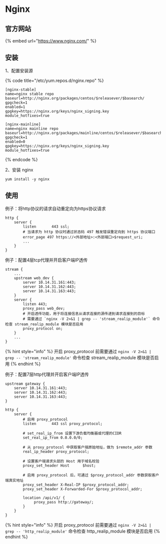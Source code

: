 # Nginx

## 官方网站

{% embed url="https://www.nginx.com/" %}

## 安装

1、配置安装源

{% code title="/etc/yum.repos.d/nginx.repo" %}
```text
[nginx-stable]
name=nginx stable repo
baseurl=http://nginx.org/packages/centos/$releasever/$basearch/
gpgcheck=1
enabled=1
gpgkey=https://nginx.org/keys/nginx_signing.key
module_hotfixes=true

[nginx-mainline]
name=nginx mainline repo
baseurl=http://nginx.org/packages/mainline/centos/$releasever/$basearch/
gpgcheck=1
enabled=0
gpgkey=https://nginx.org/keys/nginx_signing.key
module_hotfixes=true
```
{% endcode %}

2、安装 nginx

```text
yum install -y nginx
```

## 使用

例子：将http协议的请求自动重定向为https协议请求

```text
http {
    server {
        listen       443 ssl;
        # 当请求为 http 协议时通过状态码 497 触发错误重定向到 https 协议端口
        error_page 497 https://<外部地址>:<外部端口>$request_uri;
        ...
    }
}
```

例子：配置4层tcp代理并开启客户端IP透传

```text
stream {
    ...
    upstream web_dev {
        server 10.14.31.161:443;
        server 10.14.31.162:443;
        server 10.14.31.163:443;
    }
    server {
        listen 443;
        proxy_pass web_dev;
        # 开启透传功能，用于将连接信息从请求连接的源传递到请求连接到的目标
        # 需要通过 `nginx -V 2>&1 | grep -- 'stream_realip_module'` 命令检查 stream_realip_module 模块是否启用
        proxy_protocol on;
    }
    ...
}
```

{% hint style="info" %}
开启 proxy\_protocol 前需要通过 `nginx -V 2>&1 | grep -- 'stream_realip_module'` 命令检查 stream\_realip\_module 模块是否启用
{% endhint %}

例子：配置7层http代理并开启客户端IP透传

```text
upstream gateway {
    server 10.14.31.161:443;
    server 10.14.31.162:443;
    server 10.14.31.163:443;
}

http {
    server {
        # 启用 proxy_protocol
        listen       443 ssl proxy_protocol;
        
        # set_real_ip_from 设置下游负载均衡器或代理的CIDR
        set_real_ip_from 0.0.0.0/0;
        
        # 从 proxy_protocol 中获取客户端原始地址，做为 $remote_addr 参数
        real_ip_header proxy_protocol;
        
        # 设置客户端请求头部的 Host 用于域名校验
        proxy_set_header Host      $host;
        
        # 启用 proxy_protocol 后，可通过 $proxy_protocol_addr 参数获取客户端真实地址
        proxy_set_header X-Real-IP $proxy_protocol_addr;
        proxy_set_header X-Forwarded-For $proxy_protocol_addr;
      
        location /api/v1/ {
             proxy_pass http://gateway/;
        }
    }
}
```

{% hint style="info" %}
开启 proxy\_protocol 前需要通过 `nginx -V 2>&1 | grep -- 'http_realip_module'` 命令检查 http\_realip\_module 模块是否启用
{% endhint %}

